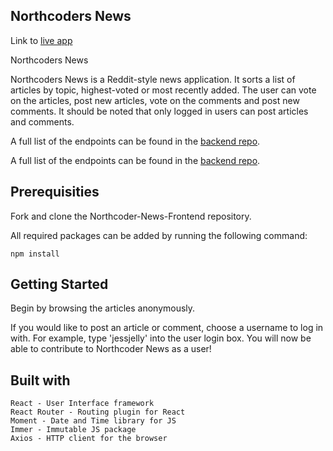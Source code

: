 ## Northcoders News

Link to [live app](https://clever-shirley-7d9b91.netlify.com)

Northcoders News

Northcoders News is a Reddit-style news application. It sorts a list of articles by topic, highest-voted or most recently added. The user can vote on the articles, post new articles, vote on the comments and post new comments. It should be noted that only logged in users can post articles and comments.

A full list of the endpoints can be found in the [backend repo](https://github.com/EllieBeveridge/Northcoder-News-EB).

A full list of the endpoints can be found in the [backend repo](https://github.com/EllieBeveridge/Northcoder-News-EB).

## Prerequisities

Fork and clone the Northcoder-News-Frontend repository.

All required packages can be added by running the following command:

````
npm install

````

## Getting Started

Begin by browsing the articles anonymously.

If you would like to post an article or comment, choose a username to log in with. For example, type 'jessjelly' into the user login box. You will now be able to contribute to Northcoder News as a user! 

## Built with

    React - User Interface framework
    React Router - Routing plugin for React
    Moment - Date and Time library for JS
    Immer - Immutable JS package
    Axios - HTTP client for the browser
